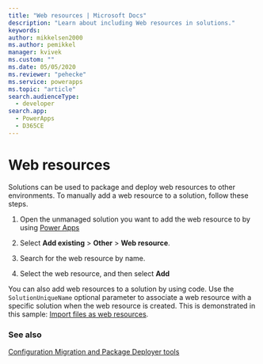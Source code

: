 ```yaml
---
title: "Web resources | Microsoft Docs"
description: "Learn about including Web resources in solutions."
keywords: 
author: mikkelsen2000
ms.author: pemikkel
manager: kvivek
ms.custom: ""
ms.date: 05/05/2020
ms.reviewer: "pehecke"
ms.service: powerapps
ms.topic: "article"
search.audienceType: 
  - developer
search.app: 
  - PowerApps
  - D365CE
---
```


# Web resources

Solutions can be used to package and deploy web resources to other environments.
To manually add a web resource to a solution, follow these steps.

1.  Open the unmanaged solution you want to add the web resource to by using [Power Apps](https://make.powerapps.com/?utm_source=padocs&utm_medium=linkinadoc&utm_campaign=referralsfromdoc)

2.  Select **Add existing** \> **Other** \> **Web resource**.

3.  Search for the web resource by name.

4.  Select the web resource, and then select **Add**

You can also add web resources to a solution by using code. Use the
`SolutionUniqueName` optional parameter to associate a web resource with a
specific solution when the web resource is created. This is demonstrated in this
sample: [Import files as web resources](/powerapps/developer/model-driven-apps/sample-import-files-web-resources).

### See also

[Configuration Migration and Package Deployer tools](configure-and-deploy-tools.md)